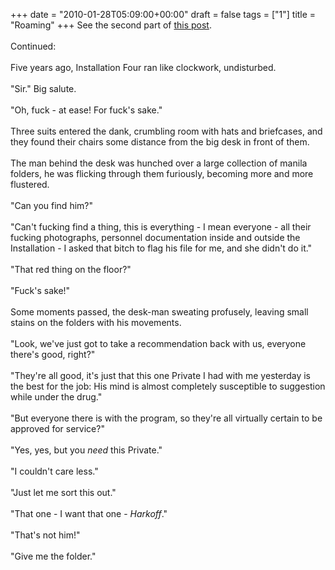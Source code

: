 +++
date = "2010-01-28T05:09:00+00:00"
draft = false
tags = ["1"]
title = "Roaming"
+++
See the second part of <a href="http://theamazingfruitsalad.wordpress.com/2009/11/10/galatians-54/" target="_blank">this post</a>.<br/><br/>Continued:<br/><br/>Five years ago, Installation Four ran like clockwork, undisturbed.<br/><br/>"Sir." Big salute.<br/><br/>"Oh, fuck - at ease! For fuck's sake."<br/><br/>Three suits entered the dank, crumbling room with hats and briefcases, and they found their chairs some distance from the big desk in front of them.<br/><br/>The man behind the desk was hunched over a large collection of manila folders, he was flicking through them furiously, becoming more and more flustered.<br/><br/>"Can you find him?"<br/><br/>"Can't fucking find a thing, this is everything - I mean everyone - all their fucking photographs, personnel documentation inside and outside the Installation - I asked that bitch to flag his file for me, and she didn't do it."<br/><br/>"That red thing on the floor?"<br/><br/>"Fuck's sake!"<br/><br/>Some moments passed, the desk-man sweating profusely, leaving small stains on the folders with his movements.<br/><br/>"Look, we've just got to take a recommendation back with us, everyone there's good, right?"<br/><br/>"They're all good, it's just that this one Private I had with me yesterday is the best for the job: His mind is almost completely susceptible to suggestion while under the drug."<br/><br/>"But everyone there is with the program, so they're all virtually certain to be approved for service?"<br/><br/>"Yes, yes, but you <em>need</em> this Private."<br/><br/>"I couldn't care less."<br/><br/>"Just let me sort this out."<br/><br/>"That one - I want that one - <em>Harkoff</em>."<br/><br/>"That's not him!"<br/><br/>"Give me the folder."<div class="blogger-post-footer"><img width='1' height='1' src='https://blogger.googleusercontent.com/tracker/5693059957647979680-5453236769965399833?l=cosmiccowbell.blogspot.com' alt='' /></div>